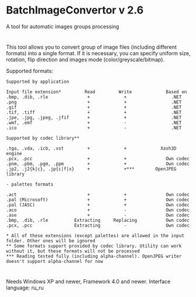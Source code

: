 # BatchImageConvertor v 2.6
A tool for automatic images groups processing

#

This tool allows you to convert group of image files (including different formats) into
a single format. If it is necessary, you can specify uniform size, rotation, flip direction
and images mode (color/greyscale/bitmap).

Supported formats: 

```
Supported by application

Input file extension*         Read         Write             Based on
.bmp, .dib, .rle               +             +                 .NET
.png                           +             +                 .NET
.gif                           +             +                 .NET
.tif, .tiff                    +             +                 .NET
.jpe, .jpg, .jpeg, .jfif       +             +                 .NET
.wmf, .emf                     +             -                 .NET
.ico                           +             -                 .NET

Supported by codec library**

.tga, .vda, .icb, .vst         +             +             Xash3D engine
.pcx, .pcc                     +             +               Own codec
.pnm, .pbm, .pgm, .ppm         +             +               Own codec
.jp2, .j2{k|c}, .jp{c|f|x}     +             +***        OpenJPEG library

- palettes formats

.act                           +             +               Own codec
.pal (Microsoft)               +             +               Own codec
.pal (JASC)                    +             +               Own codec
.aco                           +             -               Own codec
.ase                           +             -               Own codec
.bmp, .dib, .rle          Extracting     Replacing           Own codec
.pcx, .pcc                Extracting         -               Own codec

* All of these extensions (except palettes) are allowed in the input folder. Other ones will be ignored
** Some formats support provided by codec library. Utility can work without it, but these formats will not be processed
*** Reading tested fully (including alpha-channel). OpenJPEG writer doesn't support alpha-channel for now

```

#

Needs Windows XP and newer, Framework 4.0 and newer. Interface language: ru_ru
